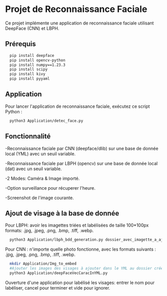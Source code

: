 # Projet de Reconnaissance Faciale

Ce projet implémente une application de reconnaissance faciale utilisant DeepFace (CNN) et LBPH.

## Prérequis

```bash
  pip install deepface
  pip install opencv-python
  pip install numpy==1.23.3
  pip install scipy
  pip install kivy
  pip install pyyaml
```

## Application

Pour lancer l'application de reconnaissance faciale, exécutez ce script Python :
```bash
  python3 Application/detec_face.py
```

## Fonctionnalité

  -Reconnaissance faciale par CNN (deepface/dlib) sur une base de donnée local (YML) avec un seuil variable. 
  
  -Reconnaissance faciale par LBPH (opencv) sur une base de donnée local (dat) avec un seuil variable. 
  
  -2 Modes: Caméra & Image importé. 
  
  -Option surveillance pour récuperer l'heure. 
  
  -Screenshot de l'image courante. 
  

## Ajout de visage à la base de donnée

Pour LBPH: avoir les imagettes triées et labélisées de taille 100*100px formats: .jpg, .jpeg, .png, .bmp, .tiff, .webp.
```bash
  python3 Application/lbph_bdd_generation.py dossier_avec_imagette_a_ajouter
```

Pour CNN : n'importe quelle photo fonctionne, avec les formats suivants : .jpg, .jpeg, .png, .bmp, .tiff, .webp.
```bash
  mkdir Application/Img_to_embed
  #Ajouter les images des visages à ajouter dans le YML au dossier créé
  python3 Application/deepFaceVecCaracInYML.py 
```
Ouverture d'une application pour labélisé les visages: entrer le nom pour labéliser, cancel pour terminer et vide pour ignorer.
